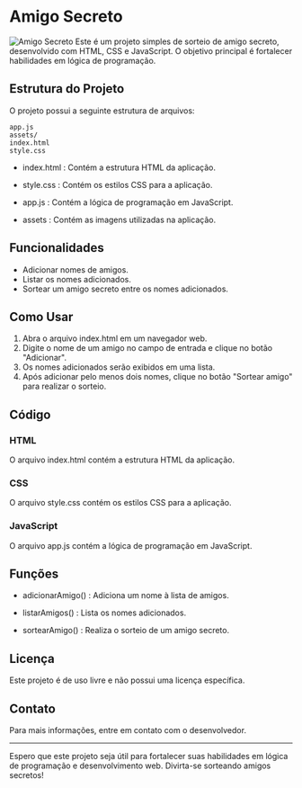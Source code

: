 # Amigo Secreto

![Amigo Secreto](https://github.com/user-attachments/assets/3e3fb130-4fe2-4d14-98ef-c27acaf07d5f)
Este é um projeto simples de sorteio de amigo secreto, desenvolvido com HTML, CSS e JavaScript. O objetivo principal é fortalecer habilidades em lógica de programação.

## Estrutura do Projeto
O projeto possui a seguinte estrutura de arquivos:

```
app.js
assets/
index.html
style.css
```

- index.html
: Contém a estrutura HTML da aplicação.

- style.css
: Contém os estilos CSS para a aplicação.

- app.js
: Contém a lógica de programação em JavaScript.

- assets
: Contém as imagens utilizadas na aplicação.

## Funcionalidades
- Adicionar nomes de amigos.
- Listar os nomes adicionados.
- Sortear um amigo secreto entre os nomes adicionados.

## Como Usar

1. Abra o arquivo index.html em um navegador web.
2. Digite o nome de um amigo no campo de entrada e clique no botão "Adicionar".
3. Os nomes adicionados serão exibidos em uma lista.
4. Após adicionar pelo menos dois nomes, clique no botão "Sortear amigo" para realizar o sorteio.

## Código

### HTML
O arquivo index.html contém a estrutura HTML da aplicação.

### CSS
O arquivo style.css contém os estilos CSS para a aplicação.

### JavaScript
O arquivo app.js contém a lógica de programação em JavaScript.

## Funções

- adicionarAmigo()
: Adiciona um nome à lista de amigos.

- listarAmigos()
: Lista os nomes adicionados.

- sortearAmigo()
: Realiza o sorteio de um amigo secreto.

## Licença
Este projeto é de uso livre e não possui uma licença específica.

## Contato
Para mais informações, entre em contato com o desenvolvedor.

---
Espero que este projeto seja útil para fortalecer suas habilidades em lógica de programação e desenvolvimento web. Divirta-se sorteando amigos secretos!
